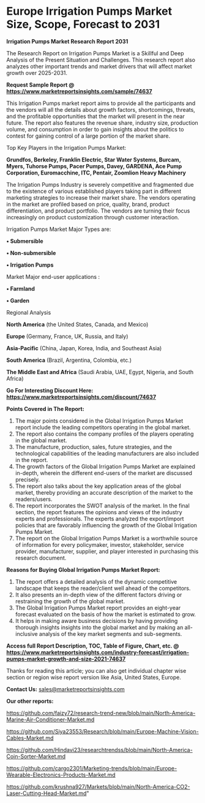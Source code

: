  # Europe Irrigation Pumps Market Size, Scope, Forecast to 2031

<strong>Irrigation Pumps Market Research Report 2031</strong>

The Research Report on Irrigation Pumps Market is a Skillful and Deep Analysis of the Present Situation and Challenges. This research report also analyzes other important trends and market drivers that will affect market growth over 2025-2031.

<strong>Request Sample Report @ <a href=https://www.marketreportsinsights.com/sample/74637>https://www.marketreportsinsights.com/sample/74637</a></strong>

This Irrigation Pumps market report aims to provide all the participants and the vendors will all the details about growth factors, shortcomings, threats, and the profitable opportunities that the market will present in the near future. The report also features the revenue share, industry size, production volume, and consumption in order to gain insights about the politics to contest for gaining control of a large portion of the market share.

Top Key Players in the Irrigation Pumps Market:

<strong>Grundfos, Berkeley, Franklin Electric, Star Water Systems, Burcam, Myers, Tuhorse Pumps, Pacer Pumps, Davey, GARDENA, Ace Pump Corporation, Euromacchine, ITC, Pentair, Zoomlion Heavy Machinery</strong>

The Irrigation Pumps Industry is severely competitive and fragmented due to the existence of various established players taking part in different marketing strategies to increase their market share. The vendors operating in the market are profiled based on price, quality, brand, product differentiation, and product portfolio. The vendors are turning their focus increasingly on product customization through customer interaction.

Irrigation Pumps Market Major Types are:

<strong>• Submersible

• Non-submersible

• Irrigation Pumps</strong>

Market Major end-user applications :

<strong>• Farmland

• Garden</strong>

Regional Analysis

</u><strong><b>North America</b></strong> (the United States, Canada, and Mexico)

<strong><b>Europe </b></strong>(Germany, France, UK, Russia, and Italy)

<strong><b>Asia-Pacific</b></strong> (China, Japan, Korea, India, and Southeast Asia)

<strong><b>South America</b></strong> (Brazil, Argentina, Colombia, etc.)

<strong><b>The Middle East and Africa</b></strong> (Saudi Arabia, UAE, Egypt, Nigeria, and South Africa)

<strong>Go For Interesting Discount Here: <a href=https://www.marketreportsinsights.com/discount/74637>https://www.marketreportsinsights.com/discount/74637</a></strong>

<strong>Points Covered in The Report:</strong>
<ol>
  <li>The major points considered in the Global Irrigation Pumps Market report include the leading competitors operating in the global market.</li>
  <li>The report also contains the company profiles of the players operating in the global market.</li>
  <li>The manufacture, production, sales, future strategies, and the technological capabilities of the leading manufacturers are also included in the report.</li>
  <li>The growth factors of the Global Irrigation Pumps Market are explained in-depth, wherein the different end-users of the market are discussed precisely.</li>
  <li>The report also talks about the key application areas of the global market, thereby providing an accurate description of the market to the readers/users.</li>
  <li>The report incorporates the SWOT analysis of the market. In the final section, the report features the opinions and views of the industry experts and professionals. The experts analyzed the export/import policies that are favorably influencing the growth of the Global Irrigation Pumps Market.</li>
  <li>The report on the Global Irrigation Pumps Market is a worthwhile source of information for every policymaker, investor, stakeholder, service provider, manufacturer, supplier, and player interested in purchasing this research document.</li>
</ol>
<strong>Reasons for Buying Global Irrigation Pumps Market Report:</strong>

<ol>
  <li>The report offers a detailed analysis of the dynamic competitive landscape that keeps the reader/client well ahead of the competitors.</li>
  <li>It also presents an in-depth view of the different factors driving or restraining the growth of the global market.</li>
  <li>The Global Irrigation Pumps Market report provides an eight-year forecast evaluated on the basis of how the market is estimated to grow.</li>
  <li>It helps in making aware business decisions by having providing thorough insights insights into the global market and by making an all-inclusive analysis of the key market segments and sub-segments.</li>
</ol>
<strong>Access full Report Description, TOC, Table of Figure, Chart, etc. @ <a href=https://www.marketreportsinsights.com/industry-forecast/irrigation-pumps-market-growth-and-size-2021-74637>https://www.marketreportsinsights.com/industry-forecast/irrigation-pumps-market-growth-and-size-2021-74637</a></strong>


Thanks for reading this article; you can also get individual chapter wise section or region wise report version like Asia, United States, Europe.

<strong>Contact Us:</strong>
sales@marketreportsinsights.com

<strong>Our other reports:</strong>

<a href=https://github.com/faizy72/research-trend-new/blob/main/North-America-Marine-Air-Conditioner-Market.md>https://github.com/faizy72/research-trend-new/blob/main/North-America-Marine-Air-Conditioner-Market.md</a>

<a href=https://github.com/Siya23553/Research/blob/main/Europe-Machine-Vision-Cables-Market.md>https://github.com/Siya23553/Research/blob/main/Europe-Machine-Vision-Cables-Market.md</a>

<a href=https://github.com/Hindavi23/researchtrendss/blob/main/North-America-Coin-Sorter-Market.md>https://github.com/Hindavi23/researchtrendss/blob/main/North-America-Coin-Sorter-Market.md</a>

<a href=https://github.com/cargo2301/Marketing-trends/blob/main/Europe-Wearable-Electronics-Products-Market.md>https://github.com/cargo2301/Marketing-trends/blob/main/Europe-Wearable-Electronics-Products-Market.md</a>

<a href=https://github.com/krushna927/Markets/blob/main/North-America-CO2-Laser-Cutting-Head-Market.md>https://github.com/krushna927/Markets/blob/main/North-America-CO2-Laser-Cutting-Head-Market.md</a>"
